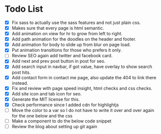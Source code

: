 # Todo List

- [x] Fix sass to actually use the sass features and not just plain css.
- [x] Makes sure that every page is html semantic.
- [x] Add animation on view for hr to grow from left to right.
- [x] Add path animation for the doodles on the header and footer.
- [x] Add animation for body to slide up from blur on page load.
- [x] Put animation transitions for those who prefers it only.
- [ ] Review SEO again add twitter and facebook card.
- [x] Add next and prev post button in post for seo.
- [x] Add search input in navbar, if got value, have overlay to show search post hits.
- [x] Add contact form in contact me page, also update the 404 to link there instead.
- [x] Fix and review with page speed insight, html checks and css checks.
- [x] Add site icon and tab icon for seo.
- [x] Generate the MIT license for this.
- [x] Check performance since I added cdn for highlightjs
- [ ] Move the color to a var so I do not have to write it over and over again for the one below and the css
- [ ] Make a component to do the below code snippet
- [ ] Review the blog about setting up git again

<!-- <pre data-highlights='[{"start": 0, "end": 0, "color": "#334"}]'><code>sudo apt update
sudo apt upgrade</code></pre> -->